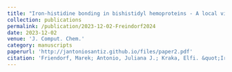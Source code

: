 ```yaml
---
title: "Iron-histidine bonding in bishistidyl hemoproteins - A local vibrational mode study"
collection: publications
permalink: /publication/2023-12-02-Freindorf2024
date: 2023-12-02
venue: 'J. Comput. Chem.'
category: manuscripts
paperurl: 'http://jantoniosantiz.github.io/files/paper2.pdf'
citation: 'Friendorf, Marek; Antonio, Juliana J.; Kraka, Elfi. &quot;Iron-histidine bonding in bishistidyl hemoproteins - A local vibrational mode study&quot; <i> J. Comput. Chem.</i>, <b>2024</b>, <i>45</i>, 574-588'
---
```

